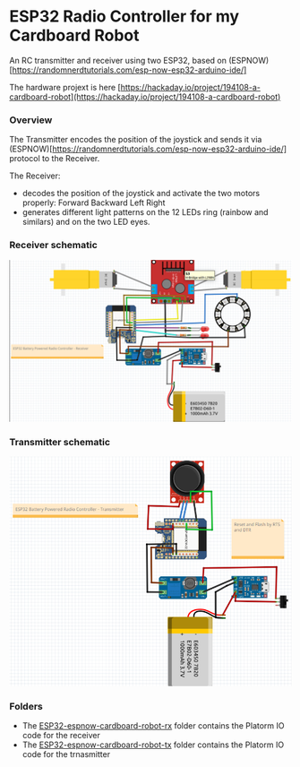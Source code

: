 # ESP32 Radio Controller for my Cardboard Robot
An RC transmitter and receiver using two ESP32, based on (ESPNOW)[https://randomnerdtutorials.com/esp-now-esp32-arduino-ide/]

The hardware projext is here [https://hackaday.io/project/194108-a-cardboard-robot](https://hackaday.io/project/194108-a-cardboard-robot)

### Overview
The Transmitter encodes the position of the joystick and sends it via (ESPNOW)[https://randomnerdtutorials.com/esp-now-esp32-arduino-ide/] protocol to the Receiver.

The Receiver: 
* decodes the position of the joystick and activate the two motors properly: Forward Backward Left Right
* generates different light patterns on the 12 LEDs ring (rainbow and similars) and on the two LED eyes.

### Receiver schematic

![](docs/ESP32-cardboard-robot-rx.png)



### Transmitter schematic

![](docs/ESP32-cardboard-robot-tx.png)


### Folders

* The [ESP32-espnow-cardboard-robot-rx](https://github.com/guido57/ESP32-cardboard-robot/tree/main/ESP32-espnow-cardboard-robot-rx) folder contains the Platorm IO code for the receiver
* The [ESP32-espnow-cardboard-robot-tx](https://github.com/guido57/ESP32-cardboard-robot/tree/main/ESP32-espnow-cardboard-robot-tx) folder contains the Platorm IO code for the trnasmitter
  





